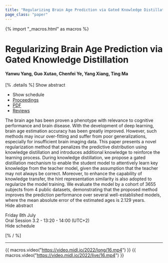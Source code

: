 ```yaml
---
title: "Regularizing Brain Age Prediction via Gated Knowledge Distillation"
page_class: "paper"
---
```


{% import "_macros.html" as macros %}

# Regularizing Brain Age Prediction via Gated Knowledge Distillation

#### Yanwu Yang, Guo Xutao, Chenfei Ye, Yang Xiang, Ting Ma

[% .details %]
<a class="toggle_visibility" data-selector=".abstract" data-level="3">Show abstract</a>
- <a class="toggle_visibility" data-selector=".schedule" data-level="3">Show schedule</a>
- <a href="">Proceedings</a>
- <a href="https://openreview.net/pdf?id=nxA2bZff3iQ">PDF</a>
- <a href="https://openreview.net/forum?id=nxA2bZff3iQ">Reviews</a>

<p>
    <span class="abstract">
        The brain age has been proven a phenotype with relevance to cognitive performance and brain disease. With the development of deep learning, brain age estimation accuracy has been greatly improved. However, such methods may incur over-fitting and suffer from poor generalizations, especially for insufficient brain imaging data. This paper presents a novel regularization method that penalizes the predictive distribution using knowledge distillation and introduces additional knowledge to reinforce the learning process. During knowledge distillation, we propose a gated distillation mechanism to enable the student model to attentively learn key knowledge from the teacher model, given the assumption that the teacher may not always be correct. Moreover, to enhance the capability of knowledge transfer, the hint representation similarity is also adopted to regularize the model training. We evaluate the model by a cohort of 3655 subjects from 4 public datasets, demonstrating that the proposed method improves the prediction performance over several well-established models, where the mean absolute error of the estimated ages is 2.129 years. 
        <br>
        <span class="actions"><a class="toggle_visibility" data-level="2">Hide abstract</a></span>
    </span>
</p>

<p>
    <span class="schedule">
        Friday 8th July<br>Oral Session 3.2 - 13:20 - 14:00 (UTC+2)
        <br>
        <span class="actions"><a class="toggle_visibility" data-level="2">Hide schedule</a></span>
    </span>
</p>

[% / %]


---

{{ macros.video("https://video.midl.io/2022/long/16.mp4") }}
{{ macros.video("https://video.midl.io/2022/live/16.mp4") }}